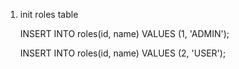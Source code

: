 1. init roles table
 
   INSERT INTO roles(id, name) VALUES (1, 'ADMIN');

   INSERT INTO roles(id, name) VALUES (2, 'USER');